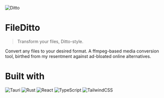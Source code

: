 <img src="https://raw.githubusercontent.com/PokeAPI/sprites/master/sprites/pokemon/132.png" alt="Ditto"/>

# FileDitto

> Transform your files, Ditto-style.

Convert any files to your desired format. A ffmpeg-based media conversion tool, birthed from my resentment against ad-bloated online alternatives.

# Built with
![Tauri](https://img.shields.io/badge/Tauri-24C8D8?logo=tauri&logoColor=white&style=flat)
![Rust](https://img.shields.io/badge/Rust-000000?logo=rust&logoColor=white&style=flat)
![React](https://img.shields.io/badge/React-61DAFB?logo=react&logoColor=black&style=flat)
![TypeScript](https://img.shields.io/badge/TypeScript-3178C6?logo=typescript&logoColor=white&style=flat)
![TailwindCSS](https://img.shields.io/badge/TailwindCSS-06B6D4?logo=tailwindcss&logoColor=white&style=flat)

